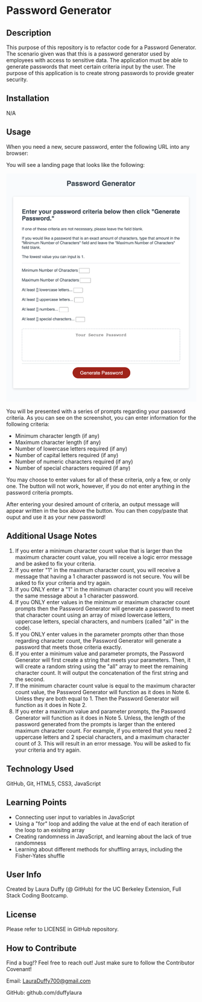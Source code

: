 # Password Generator 

## Description 

This purpose of this repository is to refactor code for a Password Generator. The scenario given was that this is a password generator used by employees with access to sensitive data. The application must be able to generate passwords that meet certain criteria input by the user. The purpose of this application is to create strong passwords to provide greater security. 

## Installation 

N/A

## Usage

When you need a new, secure password, enter the following URL into any browser: 

You will see a landing page that looks like the following: 

<img src = "./Assets/Screenshot-Landing-Page.png" alt = "Screenshot of landing page.">

You will be presented with a series of prompts regarding your password criteria. As you can see on the screenshot, you can enter information for the following criteria: 

- Minimum character length (if any)
- Maximum character length (if any)
- Number of lowercase letters required (if any)
- Number of capital letters required (if any)
- Number of numeric characters required (if any)
- Number of special characters required (if any)

You may choose to enter values for all of these criteria, only a few, or only one. The button will not work, however, if you do not enter anything in the password criteria prompts. 

After entering your desired amount of criteria, an output message will appear written in the box above the button. You can then copy/paste that ouput and use it as your new password!

## Additional Usage Notes

1. If you enter a minimum character count value that is larger than the maximum character count value, you will receive a logic error message and be asked to fix your criteria. 
2. If you enter "1" in the maximum character count, you will receive a message that having a 1 character password is not secure. You will be asked to fix your criteria and try again. 
3. If you ONLY enter a "1" in the minimum character count you will receive the same message about a 1 character password. 
4. If you ONLY enter values in the minimum or maximum character count prompts then the Password Generator will generate a password to meet that character count using an array of mixed lowercase letters, uppercase letters, special characters, and numbers (called "all" in the code).
5. If you ONLY enter values in the parameter prompts other than those regarding character count, the Password Generator will generate a password that meets those criteria exactly. 
6. If you enter a minimum value and parameter prompts, the Password Generator will first create a string that meets your parameters. Then, it will create a random string using the "all" array to meet the remaining character count. It will output the concatenation of the first string and the second. 
7. If the minimum character count value is equal to the maximum character count value, the Password Generator will function as it does in Note 6. Unless they are both equal to 1. Then the Password Generator will function as it does in Note 2.
8. If you enter a maximum value and parameter prompts, the Password Generator will function as it does in Note 5. Unless, the length of the password generated from the prompts is larger than the entered maximum character count. For example, if you entered that you need 2 uppercase letters and 2 special characters, and a maximum character count of 3. This will result in an error message. You will be asked to fix your criteria and try again. 


## Technology Used

GitHub, Git, HTML5, CSS3, JavaScript

## Learning Points 

- Connecting user input to variables in JavaScript
- Using a "for" loop and adding the value at the end of each iteration of the loop to an exisitng array
- Creating randomness in JavaScript, and learning about the lack of true randomness
- Learning about different methods for shuffling arrays, including the Fisher-Yates shuffle

## User Info

Created by Laura Duffy (@ GitHub) for the UC Berkeley Extension, Full Stack Coding Bootcamp.

## License 

Please refer to LICENSE in GitHub repository. 

## How to Contribute

Find a bug!? Feel free to reach out! Just make sure to follow the Contributor Covenant!

Email: LauraDuffy700@gmail.com

GitHub: github.com/duffylaura



